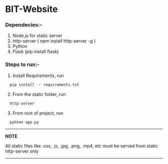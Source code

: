 # BIT-Website

### Dependecies:-
1) Node.js for static server
2) http-server ( npm install http-server -g )
3) Python
4) Flask (pip install flask)

### Steps to run:-
1) Install Requirements, run
```sh
  pip install -r requirements.txt
```
2) From the static folder, run
```sh
  http-server
```
3) From root of project, run
```sh
  pyhton app.py
```

---
**NOTE**

All static files like .css, .js, .jpg, .png, .mp4, etc must be served from static http-server only

---
